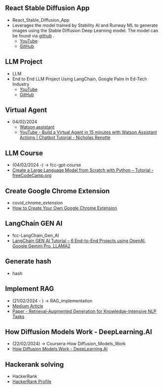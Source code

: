 ## React Stable Diffusion App

- React_Stable_Diffusion_App
- Leverages the model trained by Stability AI and Runway ML to generate images using the Stable Diffusion Deep Learning model. The model can be found via [github](https://github.com/CompVis/stable-diffusion) .
  - [YouTube](https://youtu.be/3l16wCsDglU?si=ZV4Oa02T79wncorQ)
  - [GitHub](https://github.com/nicknochnack/Code-That-ReactStableDiffusion)

## LLM Project

- LLM
- End to End LLM Project Using LangChain, Google Palm In Ed-Tech Industry
  - [YouTube](https://youtu.be/AjQPRomyd-k?si=wC-RurxwxUeK47cE)
  - [GitHub](https://github.com/codebasics/langchain/tree/main/3_project_codebasics_q_and_a)

## Virtual Agent

- 04/02/2024
  - [Watson assistant](https://au-syd.assistant.watson.cloud.ibm.com/)
  - [YouTube - Build a Virtual Agent in 15 minutes with Watson Assistant Actions | Chatbot Tutorial - Nicholas Renotte](https://youtu.be/0sgjH5NWbNw?si=ZyfpZMbjN5j1e2AS)

## LLM Course

- (04/02/2024 -) -> fcc-gpt-course
- [Create a Large Language Model from Scratch with Python – Tutorial - freeCodeCamp.org](https://youtu.be/UU1WVnMk4E8?si=kKjPtAT-N5FZ6oIL)

## Create Google Chrome Extension

- covid_chrome_extension
- [How to Create Your Own Google Chrome Extension](https://www.freecodecamp.org/news/building-chrome-extension/)

## LangChain GEN AI

- fcc-LangChain_Gen_AI
- [LangChain GEN AI Tutorial – 6 End-to-End Projects using OpenAI, Google Gemini Pro, LLAMA2](https://youtu.be/x0AnCE9SE4A?si=j8_JrnyRjfcF_4-z)

## Generate hash

- hash

## Implement RAG

- (21/02/2024 - ) -> RAG_implementation
- [Medium Article](https://towardsdatascience.com/retrieval-augmented-generation-rag-from-theory-to-langchain-implementation-4e9bd5f6a4f2)
- [Paper - Retrieval-Augmented Generation for Knowledge-Intensive NLP Tasks](https://arxiv.org/abs/2005.11401)

## How Diffusion Models Work - DeepLearning.AI

- (22/02/2024) -> Coursera-How Diffusion_Models_Work
- [How Diffusion Models Work - DeepLearning.AI](https://www.coursera.org/learn/how-diffusion-models-work-project/home/week/1)

## Hackerank solving

- HackerRank
- [HackerRank Profile](https://www.hackerrank.com/profile/chamali_vishmani)
